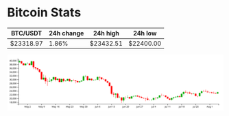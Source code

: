 # Bitcoin Stats

BTC/USDT|24h change|24h high|24h low|
|---|---|---|---|
|$23318.97|1.86%|$23432.51|$22400.00|

<img src="./chart.svg">
